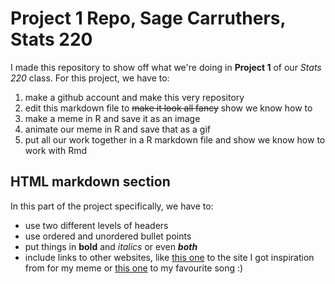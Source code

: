 <html>
  <h1>Project 1 Repo, Sage Carruthers, Stats 220</h1>
<body>I made this repository to show off what we're doing in <b>Project 1</b> of our <i>Stats 220</i> class. For this project, we have to: 
<ol>
  <li>make a github account and make this very repository</li>
  <li>edit this markdown file to <s>make it look all fancy</s> show we know how to</li>
  <li>make a meme in R and save it as an image</li>
  <li>animate our meme in R and save that as a gif</li> 
  <li>put all our work together in a R markdown file and show we know how to work with Rmd</li>
</ol>

<h2>HTML markdown section</h2>
In this part of the project specifically, we have to: 
 <ul>
  <li>use two different levels of headers</li>
  <li>use ordered and unordered bullet points</li>
  <li>put things in <b>bold</b> and <i>italics</i> or even <b><i>both</i></b> </li>
  <li>include links to other websites, like <a href="https://knowyourmeme.com/editorials/collections/20-dungeons-and-dragons-memes-to-share-with-your-dnd-group-chat">this one</a> to the site I got inspiration from for my meme or <a href="https://www.youtube.com/watch?v=dQw4w9WgXcQ&feature=youtu.be">this one</a> to my favourite song :) </li>
</ul>
</body>
</html>

